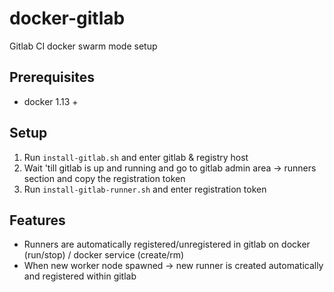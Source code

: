 # docker-gitlab
Gitlab CI docker swarm mode setup 

## Prerequisites 

* docker 1.13 +

## Setup

1. Run ``install-gitlab.sh`` and enter gitlab & registry host
2. Wait 'till gitlab is up and running and go to gitlab admin area -> runners section and copy the registration token
3. Run ``install-gitlab-runner.sh`` and enter registration token 

## Features

* Runners are automatically registered/unregistered in gitlab on docker (run/stop) / docker service (create/rm)
* When new worker node spawned -> new runner is created automatically and registered within gitlab
